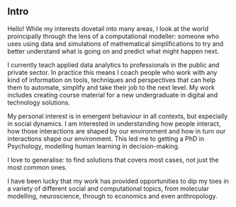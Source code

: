 ## Intro

Hello! While my interests dovetail into many areas, I look at the world proincipally through the lens of a computational modeller: someone who uses using data and simulations of mathematical simplifications to try and better understand what is going on and predict what might happen next.

I currently teach applied data analytics to professionals in the public and private sector. In practice this means I coach people who work with any kind of information on tools, techniques and perspectives that can help them to automate, simplify and take their job to the next level. My work includes creating course material for a new undergraduate in digital and technology solutions.

My personal interest is in emergent behaviour in all contexts, but especially in social dynamics. I am interested in understanding how people interact, how those interactions are shaped by our environment and how in turn our interactions shape our environment. This led me to getting a PhD in Psychology, modelling human learning in decision-making.

I love to generalise: to find solutions that covers most cases, not just the most common ones.

I have been lucky that my work has provided opportunities to dip my toes in a variety of different social and computational topics, from molecular modelling, neuroscience, through to economics and even anthropology.
